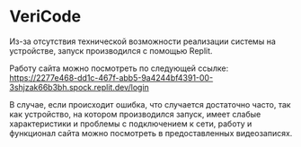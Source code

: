 # VeriCode

Из-за отсутствия технической возможности реализации системы на устройстве,  запуск производился с помощью Replit.

Работу сайта можно посмотреть по следующей ссылке:
https://2277e468-dd1c-467f-abb5-9a4244bf4391-00-3shjzak66b3bh.spock.replit.dev/login

В случае, если происходит ошибка, что случается достаточно часто, так как устройство, на котором производился запуск, имеет слабые характеристики и проблемы с подключением к сети, работу и функционал сайта можно посмотреть в предоставленных видеозаписях.
